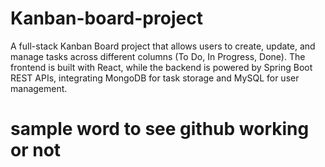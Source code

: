 # Kanban-board-project
A full-stack Kanban Board project that allows users to create, update, and manage tasks across different columns (To Do, In Progress, Done). The frontend is built with React, while the backend is powered by Spring Boot REST APIs, integrating MongoDB for task storage and MySQL for user management.


# sample word to see github working or not 